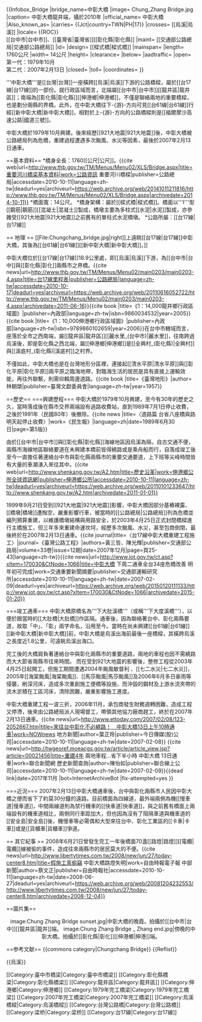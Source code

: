 {{Infobox_Bridge
|bridge_name=中彰大橋
|image= Chung_Zhang Bridge.jpg
|caption= 中彰大橋龍井端，攝於2010年
|official_name= 中彰大橋
|Also_known_as= 
|carries= {{Jct|country=TWN|PH|17}}
|crosses= [[烏溪|烏溪]]
|locale= {{ROC}}<br>[[台中市|台中市]]、[[臺灣省|臺灣省]][[彰化縣|彰化縣]]
|maint= [[交通部公路總局|交通部公路總局]]
|id=
|design= [[樑式橋|樑式橋]]
|mainspan= 
|length= 1760公尺
|width= 14公尺
|height= 
|clearance= 
|below= 
|aadtraffic=
|open=第一代：1979年10月<br>第二代：2007年2月13日
|closed= 
|toll= 
|coordinates= 
}}

'''中彰大橋'''是[[台灣|台灣]]一座橫跨[[烏溪|烏溪]]下游的公路橋樑，屬於[[台17線|台17線]]的一部份。就行政區域而言，北端屬[[台中市|台中市]][[龍井區|龍井區]]；南端為[[彰化縣|彰化縣]][[伸港鄉|伸港鄉]]，不僅是聯絡兩地的重要橋樑，也是劃分兩縣的界橋。此外，在中彰大橋往下-{游}-方向可見[[台61線|台61線]]行經[[新中彰大橋|新中彰大橋]]，相對於上-{游}-方向的公路橋樑則是[[福爾摩沙高速公路|國道三號]]。

中彰大橋於1979年10月興建。後來經歷[[921大地震|921大地震]]後，中彰大橋被公路總局列為危橋，重建過程遭遇多次颱風、水災等因素，最後於2007年2月13日通車。

==基本資料==
*橋身全長：1760[[公尺|公尺]]。<ref>{{cite web|url=http://www.thb.gov.tw/TM/Menus/Menu02/XLS/Bridge.aspx|title=重要河川橋梁基本資料|work=公路資訊 重要河川橋樑|publisher=公路總局|accessdate=2010-10-11|language=zh-tw|deadurl=yes|archiveurl=https://web.archive.org/web/20141011211816/http://www.thb.gov.tw/TM/Menus/Menu02/XLS/Bridge.aspx|archivedate=2014-10-11}}</ref>
*橋面寬：14公尺。
*橋身架構：屬於[[樑式橋|樑式橋]]。橋面以'''I'''型[[鋼筋|鋼筋]][[混凝土|混凝土]]製成，橋墩主要為多柱式[[水泥|水泥]]製成，亦參雜受[[921大地震|921大地震]]之前舊有的單柱式水泥橋墩。
*公路所屬：[[台17線|台17線]]

== 地理 ==
[[File:Chungchang_bridge.jpg|right]]上遠眺[[台17線|台17線]]中彰大橋，其後為[[台61線|台61線]][[新中彰大橋|新中彰大橋]]。]]

中彰大橋位於[[台17線|台17線]]18.9公里處，即[[烏溪|烏溪]]下游，為[[台中市|台中]]與[[彰化縣|彰化]]兩縣市之界橋。<ref>{{cite news|url=http://www.thb.gov.tw/TM/Menus/Menu02/main0203/main0203-4.aspx|title=台17線里程表|publisher=公路總局|language=zh-tw|accessdate=2010-10-17|deadurl=yes|archiveurl=https://web.archive.org/web/20110616052722/http://www.thb.gov.tw/TM/Menus/Menu02/main0203/main0203-4.aspx|archivedate=2011-06-16}}</ref><ref name="Longjing">{{cite book |title=《1：14,000龍井鄉行政區域圖》|publisher=內政部|language=zh-tw|isbn=9860034532|year=2005}}</ref><ref name="Shengang">{{cite book |title=《1：10,000伸港鄉行政區域圖》|publisher=內政部|language=zh-tw|isbn=9789860102659|year=2006}}</ref>在台中市轄域而言，座落於全市之西南端，屬[[龍井區|龍井區]][[麗水里_(台中市)|麗水里]]，往南跨過烏溪後，即是彰化縣之西北端，屬[[伸港鄉|伸港鄉]]是[[全興村_(彰化縣)|全興村]]與[[溪底村_(彰化縣)|溪底村]]之村界。<ref name="Longjing"/><ref name="Shengang"/>

不僅如此，中彰大橋也是在台灣地形分區裡，連接起[[清水平原|清水平原]]與[[彰化平原|彰化平原]]兩平原之臨海地帶，對臨海生活的居民是具有直接上運輸效能，再往外聯繫，則需仰賴周邊道路。<ref>{{cite book |title=《臺灣地形》|author=林朝棨|publisher=臺灣文獻委員會|language=zh-tw|year=1957}}</ref>

==歷史==
===興建歷程===
中彰大橋於1979年10月興建，至今有30年的歷史之久，當時落成後在縣市交界兩端設有過路收費站，直到1989年7月1日停止收費，之後於1991年（民國80年）後撤除。<ref name="民生報">{{cite news |title=〈道路篇 台省八座橋與路 明天起停止收費〉|work=《民生報》|language=zh|date=1989年6月30日|page=第5版}}</ref>

由於[[台中市|台中市]]與[[彰化縣|彰化縣]]海線地區因烏溪為隔，自古交通不便，兩縣市海線地區聯絡要道在未興建本橋前皆得繞路或是乘舟船而行，自落成竣工後至今一直擔任著連絡台中市與彰化縣兩縣市的重要交通要道，上下班等尖峰時間皆有大量的車潮湧入來往其中。<ref>{{cite web|url=http://www.shenkang.gov.tw/A2.htm|title=歷史沿革|work=伸港鄉公所全球資訊網|publisher=伸港鄉公所|accessdate=2010-10-11|language=zh-tw|deadurl=yes|archiveurl=https://web.archive.org/web/20110101233647/http://www.shenkang.gov.tw/A2.htm|archivedate=2011-01-01}}</ref>

1999年9月21日受到[[921大地震|921大地震]]影響，中彰大橋因部分基樁裸露、[[橋墩|橋墩]]遭掏空，嚴重影響行車，被當時的[[公路總局|公路總局]]列為危橋並編列預算重建，以維護橋墩結構與用路安全，於2003年4月25日正式封閉橋樑進行主橋施工，但三年多來重建命運坎坷，經歷多次颱風、水災，甚至包商倒閉，最後終於在2007年2月13日通車。<ref>{{cite journal|title=〈台17線中彰大橋重建工程施工〉|journal=《臺灣公路工程》|authors=黃三哲、陳光輝|publisher=交通部公路局|volume=33卷|issue=12期|date=2007年12月|page=頁25-43|language=zh-tw}}</ref><ref>{{cite news|url=http://www.iot.gov.tw/ct.asp?xItem=170030&CtNode=1066|title=中彰大橋 下周二通車全台34座危橋改善 明年初可完成|work=交通重要新聞摘要|publisher=交通部運輸研究所|accessdate=2010-10-11|language=zh-tw|date=2007-02-09|deadurl=yes|archiveurl=https://web.archive.org/web/20150120111133/http://www.iot.gov.tw/ct.asp?xItem=170030&CtNode=1066|archivedate=2015-01-20}}</ref>

===竣工通車===
中彰大橋原橋名為'''下大肚溪橋'''（或稱'''下大度溪橋'''），以便於跟當時的[[大肚橋|大肚橋]]作區隔。通車後，因為聯絡著台中、彰化兩縣要道，故取「中」、「彰」兩字命名，沿用至今。當時在尚未興建[[台61線|台61線]][[新中彰大橋|新中彰大橋]]前，中彰大橋是烏溪出海前最後一座橋樑，其橫跨烏溪之長度近1.8公里，可遠眺烏溪出海口。

完工後的大橋肩負著連絡台中與彰化兩縣市的重要道路，兩地的車程也因不需繞路而大大節省兩縣市往來時間。
而在受到921大地震的影響後，整修工程從2003年4月25日起開工，但施工期間遭遇2004年颱風敏督利 、[[七二水災|七二水災]]，2005年[[海棠颱風|海棠颱風]]、[[馬莎颱風|馬莎颱風]]及2006年6月多日豪雨等侵襲，刷深河床，造成多次重創施工便橋等設施，而沖毀的鋼材及上游水流夾帶的流木淤積在工區河床，清除困難，嚴重影響施工進度。

中彰大橋重建工程一波三折，2006年11月，承包商發生財務週轉困難，造成工程又停滯，後來由公路總局派人現場督工，帶領其他協力廠商趕工，終於在2007年2月13日通車。<ref>{{cite news|url=http://www.ettoday.com/2007/02/08/123-2052667.htm|title=來往台中彰化不必繞路！　中彰大橋13日上午10時通車|work=NOWnews 地方新聞|author=葉正玲|publisher=今日傳媒(股)公司|accessdate=2010-10-11|language=zh-tw|date=2007-02-08}}
</ref><ref>{{cite news|url=http://twgeoref.moeacgs.gov.tw/article/article_view.jsp?article=00021456|title=重建4年 兩地車程…省下半小時 中彰大橋 13日通車|work=聯合新聞網 歷史新聞查詢|author=陳怡如|publisher=聯合線上公司|accessdate=2010-10-11|language=zh-tw|date=2007-02-09}}{{dead link|date=2017年11月 |bot=InternetArchiveBot |fix-attempted=yes }}</ref>

===近況===
2007年2月13日中彰大橋通車後，台中與彰化兩縣市人民因中彰大橋之便而省下了約莫30分鐘的遠路。目前橋面為四線道，最外端兩側為機[[慢車道|慢車道]]，中間兩線道則為禁行機車的[[快車道|快車道]]，與之前舊有橋面上兩端設有的機車道相比，兩側同行車距加大，但也因為沒有了阻隔車道與機車道的[[安全島|安全島]]後，機慢車等必需偶和大型來往台中、彰化工業區的[[卡車|卡車]]或是[[貨櫃車|貨櫃車]]爭道。

== 其它紀事 ==
2008年6月21日曾發生完工一年後橋面70盞[[路燈|路燈]][[電纜|電纜]]線被偷的事件，造成往來兩縣市的居民莫大的不便。<ref>{{cite news|url=http://www.libertytimes.com.tw/2008/new/jun/27/today-center8.htm|title=假施工真偷竊 中彰大橋路燈失明|work=自由時報電子報 中部新聞|author=蔡文正|publisher=自由時報社|accessdate=2010-10-11|language=zh-tw|date=2008-06-27|deadurl=yes|archiveurl=https://web.archive.org/web/20081204232553/http://www.libertytimes.com.tw/2008/new/jun/27/today-center8.htm|archivedate=2008-12-04}}</ref>

==圖片集==
<center>
<gallery>
image:Chung Zhang Bridge sunset.jpg|中彰大橋的晚霞。拍攝於[[台中市|台中]][[龍井區|龍井]]端。
image:Chung Zhang Bridge _ Zhang end.jpg|傍晚的中彰大橋。拍攝於[[彰化縣|彰化]][[伸港鄉|伸港]]端。
</gallery>
</center>

==参考文献==
{{commons category|Chungchang Bridge}}
{{Reflist}}

{{烏溪}}

[[Category:臺中市橋梁|Category:臺中市橋梁]]
[[Category:彰化縣橋梁|Category:彰化縣橋梁]]
[[Category:龍井區|Category:龍井區]]
[[Category:伸港鄉|Category:伸港鄉]]
[[Category:1979年完工橋梁|Category:1979年完工橋梁]]
[[Category:2007年完工橋梁|Category:2007年完工橋梁]]
[[Category:烏溪橋樑|Category:烏溪橋樑]]
[[Category:台灣公路橋|Category:台灣公路橋]]
[[Category:梁桥|Category:梁桥]]
[[Category:台17線|Category:台17線]]